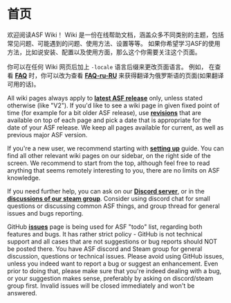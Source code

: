 # 首页

欢迎阅读ASF Wiki！ Wiki 是一份在线帮助文档，涵盖众多不同类别的主题，包括常见问题、可能遇到的问题、使用方法、设置等等。 如果你希望学习ASF的使用方法，比如说安装、配置以及使用方面，那么这个你需要关注这个页面。

你可以在任何 Wiki 网页后加上 `-locale` 语言后缀来更改页面语言。 例如， 在查看 **[FAQ](https://github.com/JustArchi/ArchiSteamFarm/wiki/FAQ)** 时，你可以改为查看 **[FAQ-ru-RU](https://github.com/JustArchi/ArchiSteamFarm/wiki/FAQ-ru-RU)** 来获得翻译为俄罗斯语的页面(如果翻译可用的话)。

All wiki pages always apply to **[latest ASF release](https://github.com/JustArchi/ArchiSteamFarm/releases)** only, unless stated otherwise (like "V2"). If you'd like to see a wiki page in given fixed point of time (for example for a bit older ASF release), use **[revisions](https://github.com/JustArchi/ArchiSteamFarm/wiki/_history)** that are available on top of each page and pick a date that is appropriate for the date of your ASF release. We keep all pages available for current, as well as previous major ASF version.

If you're a new user, we recommend starting with **[setting up](https://github.com/JustArchi/ArchiSteamFarm/wiki/Setting-up)** guide. You can find all other relevant wiki pages on our sidebar, on the right side of the screen. We recommend to start from the top, although feel free to read anything that seems remotely interesting to you, there are no limits on ASF knowledge.

If you need further help, you can ask on our **[Discord server](https://discord.gg/hSQgt8j)**, or in the **[discussions of our steam group](https://steamcommunity.com/groups/ascfarm/discussions/1)**. Consider using discord chat for small questions or discussing common ASF things, and group thread for general issues and bugs reporting.

GitHub **[issues](https://github.com/JustArchi/ArchiSteamFarm/issues)** page is being used for ASF "todo" list, regarding both features and bugs. It has rather strict policy - GitHub is not technical support and all cases that are not suggestions or bug reports should NOT be posted there. You have ASF discord and Steam group for general discussion, questions or technical issues. Please avoid using GitHub issues, unless you indeed want to report a bug or suggest an enhancement. Even prior to doing that, please make sure that you're indeed dealing with a bug, or your suggestion makes sense, preferably by asking on discord/steam group first. Invalid issues will be closed immediately and won't be answered.